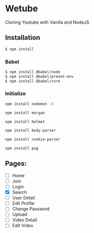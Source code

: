 # Wetube
Cloning Youtube with Vanilla and NodeJS


## Installation

``` bash
$ npm install 
```

### Babel

``` bash
$ npm install @babel/node
$ npm install @babel/preset-env
$ npm install @babel/core
```

### Initialize

``` bash
npm install nodemon -D
```

``` bash
npm install morgan
```

``` bash
npm install helmet
```

``` bash
npm install body-parser
```

``` bash
npm install cookie-parser
```

``` bash
npm install pug
```

## Pages:

- [ ] Home
- [ ] Join
- [ ] Login
- [x] Search
- [ ] User Detail
- [ ] Edit Profile
- [ ] Change Password
- [ ] Upload
- [ ] Video Detail
- [ ] Edit Video
